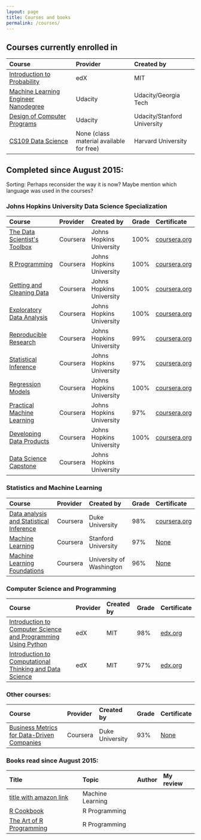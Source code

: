 ```yaml
---
layout: page
title: Courses and books
permalink: /courses/
---
```




<!--- This is a HTML comment. Copy one of the lines below for an empty table row.
|                               |                   |               | 
|                               |                   |               |           |          |  
-->

## Courses currently enrolled in
| Course      					| Provider 			| Created by 	|
|:-------------					|:----------			|:-------------	|
| [Introduction to Probability](https://www.edx.org/course/introduction-probability-science-mitx-6-041x-1)   | edX               | MIT           | 
| [Machine Learning Engineer Nanodegree](https://www.udacity.com/course/machine-learning-engineer-nanodegree--nd009) | Udacity           | Udacity/Georgia Tech      | 
| [Design of Computer Programs](https://www.udacity.com/courses/cs212) | Udacity           | Udacity/Stanford University        | 
| [CS109 Data Science](http://cs109.github.io/2015/)  | None (class material available for free)                  | Harvard University              | 

## Completed since August 2015:

Sorting: Perhaps reconsider the way it is now?
Maybe mention which language was used in the courses?


### Johns Hopkins University Data Science Specialization

| Course      					| Provider 			| Created by 					| Grade 	| Certificate |
|:-------------					|:----------			|:-------------					|:--------	|:----------|
| [The Data Scientist's Toolbox](https://www.coursera.org/learn/data-scientists-tools/)  | Coursera          | Johns Hopkins	University  | 100%          |  [coursera.org](https://www.coursera.org/account/accomplishments/records/SvgjWeHANPKpjbpt)        | 
| [R Programming](https://www.coursera.org/learn/r-programming/)                 | Coursera          | Johns Hopkins	University  | 100%      | [coursera.org](https://www.coursera.org/account/accomplishments/records/hwrGBymsUBSyrybH)       |
| [Getting and Cleaning Data](https://www.coursera.org/learn/data-cleaning/)     | Coursera          | Johns Hopkins University  | 100%          | [coursera.org](https://www.coursera.org/account/accomplishments/records/FCeF9L6j8sTmD6Uy)   |
| [Exploratory Data Analysis](https://www.coursera.org/learn/exploratory-data-analysis/)     | Coursera          | Johns Hopkins University  | 100%      | [coursera.org](https://www.coursera.org/account/accomplishments/records/7L6HHtvtz4BAr9N2)   |
| [Reproducible Research](https://www.coursera.org/learn/reproducible-research/)         | Coursera          | Johns Hopkins University  | 99%     | [coursera.org](https://www.coursera.org/account/accomplishments/records/bEFvs6e9vEGCTPS9)      | 
| [Statistical Inference](https://www.coursera.org/learn/statistical-inference/)        | Coursera          | Johns Hopkins University  | 97%       | [coursera.org](https://www.coursera.org/account/accomplishments/records/CVLzvzjJvkYpyFdF)      | 
| [Regression Models](https://www.coursera.org/learn/regression-models/)             | Coursera          | Johns Hopkins University  | 100%      | [coursera.org](https://www.coursera.org/account/accomplishments/records/jXLMPesY4emkAkx5)         |  
| [Practical Machine Learning](https://www.coursera.org/learn/practical-machine-learning/)    | Coursera          | Johns Hopkins University  | 97%       | [coursera.org](https://www.coursera.org/account/accomplishments/records/d3sVk79BJsSp4hAT)         | 
| [Developing Data Products](https://www.coursera.org/learn/data-products/)      | Coursera          | Johns Hopkins University  | 100%      | [coursera.org](https://www.coursera.org/account/accomplishments/records/qXBNvyFhSJbvmbM5)         | 
| [Data Science Capstone](https://www.coursera.org/learn/data-science-project)         | Coursera          | Johns Hopkins University  |           |          | 

### Statistics and Machine Learning

| Course      					| Provider 			| Created by 					| Grade 	| Certificate |
|:-------------					|:----------			|:-------------					|:--------	|:----------| 
| [Data analysis and Statistical Inference](https://www.coursera.org/course/statistics) | Coursera          | Duke University  | 98%    | [coursera.org](https://www.coursera.org/account/accomplishments/records/wh8sTTC6hTD3vbfn)          | 
| [Machine Learning](https://www.coursera.org/learn/machine-learning)              | Coursera                  |  Stanford University              | 97%          | [None](/images/coursera_courses_without_certificates.PNG)         | 
| [Machine Learning Foundations](https://www.coursera.org/learn/ml-foundations)  | Coursera          | University of Washington  | 96%          | [None](/images/coursera_courses_without_certificates.PNG)           | 


### Computer Science and Programming

| Course      					| Provider 			| Created by 				| Grade 	| Certificate |
|:-------------					|:----------			|:-------------				|:--------	|:----------|  
| [Introduction to Computer Science and Programming Using Python](https://www.edx.org/course/introduction-computer-science-mitx-6-00-1x-6)      | edX             | MIT           | 98%       | [edx.org](https://courses.edx.org/certificates/0b10239afc474c2c8fbc6dc4fe3c6651)         |
| [Introduction to Computational Thinking and Data Science](https://www.edx.org/course/introduction-computational-thinking-data-mitx-6-00-2x-3)  | edX               | MIT           | 97%       | [edx.org](https://courses.edx.org/certificates/8631a6dbf7e641f0b0b56ecedb846812)          | 

### Other courses:

| Course      					| Provider 			| Created by 				| Grade 	| Certificate |
|:-------------					|:----------			|:-------------				|:--------	|:----------|  
| [Business Metrics for Data-Driven Companies](https://www.coursera.org/learn/analytics-business-metrics)     | Coursera         | Duke University     |  93%       | [None](/images/coursera_courses_without_certificates.PNG)          |



### Books read since August 2015:

| Title     					| Topic			| Author				| My review	| 
|:-------------					|:----------			|:-------------				|:--------	|
| [title with amazon link]()    | Machine Learning     |               |           | 
| [R Cookbook]()    | R Programming   |               |           |  
| [The Art of R Programming]()    | R Programming    |               |           |  
 
  
